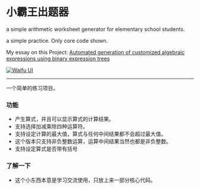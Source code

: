 # 小霸王出题器
a simple arithmetic worksheet generator for elementary school students.

a simple practice. Only core code shown.

My essay on this Project:
[Automated generation of customized algebraic expressions using binary expression trees](https://drive.google.com/file/d/1jcjdrd8z8vtPRIHWAin4EWeG1TOyY4Mw/view?usp=sharing)

[![Waifu UI](https://z3.ax1x.com/2021/09/25/4rl7vD.png)](https://imgtu.com/i/4rl7vD)

--------


一个简单的练习项目。
### 功能
- 产生算式，并且可以显示算式的计算结果。
- 支持选择加减乘除四种运算符。
- 支持设定计算的最大值，算式与任何中间结果都不会超过最大值。
- 这个版本只支持非负整数运算，运算中间结果当然也都是非负整数。
- 支持设定算式是否带有括号

### 了解一下
- 这个小东西本意是学习交流使用，只放上来一部分核心代码。